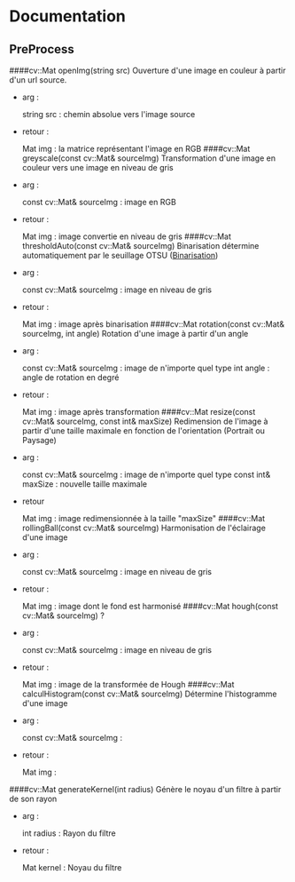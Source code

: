 # Documentation

## PreProcess

####cv::Mat openImg(string src)
Ouverture d'une image en couleur à partir d'un url source.
- arg : 

    
    string src : chemin absolue vers l'image source  
- retour :


    Mat img : la matrice représentant l'image en RGB
####cv::Mat greyscale(const cv::Mat& sourceImg)
Transformation d'une image en couleur vers une image en niveau de gris
- arg :


    const cv::Mat& sourceImg : image en RGB
- retour :


    Mat img : image convertie en niveau de gris
####cv::Mat thresholdAuto(const cv::Mat& sourceImg)
Binarisation détermine automatiquement par le seuillage OTSU ([Binarisation](https://sites.google.com/site/lizantchristopher/services/binarisation-1))
- arg :


    const cv::Mat& sourceImg : image en niveau de gris 
- retour :


    Mat img : image après binarisation
####cv::Mat rotation(const cv::Mat& sourceImg, int angle)
Rotation d'une image à partir d'un angle
- arg :


    const cv::Mat& sourceImg : image de n'importe quel type
    int angle : angle de rotation en degré
- retour :

    
    Mat img : image après transformation
####cv::Mat resize(const cv::Mat& sourceImg, const int& maxSize)
Redimension de l'image à partir d'une taille maximale en fonction de l'orientation (Portrait ou Paysage)
- arg :


    const cv::Mat& sourceImg : image de n'importe quel type
    const int& maxSize : nouvelle taille maximale
- retour


    Mat img : image redimensionnée à la taille "maxSize"
####cv::Mat rollingBall(const cv::Mat& sourceImg)
Harmonisation de l'éclairage d'une image
- arg :


    const cv::Mat& sourceImg : image en niveau de gris
- retour :


    Mat img : image dont le fond est harmonisé
####cv::Mat hough(const cv::Mat& sourceImg)
?
- arg :
    
    
    const cv::Mat& sourceImg : image en niveau de gris
- retour :


    Mat img : image de la transformée de Hough
####cv::Mat calculHistogram(const cv::Mat& sourceImg)
Détermine l'histogramme d'une image
- arg :


    const cv::Mat& sourceImg : 
- retour :


    Mat img :

####cv::Mat generateKernel(int radius)
Génère le noyau d'un filtre à partir de son rayon
- arg :


    int radius : Rayon du filtre
- retour :
    
    
    Mat kernel : Noyau du filtre